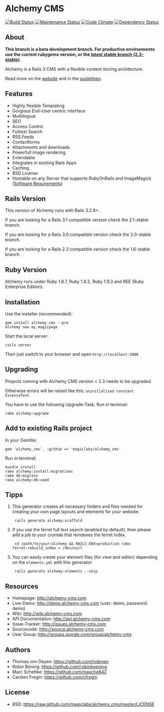 Alchemy CMS
===========

[![Build Status](https://secure.travis-ci.org/magiclabs/alchemy_cms.png?branch=master)](http://travis-ci.org/magiclabs/alchemy_cms)
[![Maintenance Status](http://stillmaintained.com/magiclabs/alchemy_cms.png)](http://stillmaintained.com/magiclabs/alchemy_cms)
[![Code Climate](https://codeclimate.com/badge.png)](https://codeclimate.com/github/magiclabs/alchemy_cms)
[![Dependency Status](https://gemnasium.com/magiclabs/alchemy_cms.png)](https://gemnasium.com/magiclabs/alchemy_cms)

About
-----

**This branch is a beta development branch. For productive environments use the current rubygems version, or the [latest stable branch (2.3-stable)](https://github.com/magiclabs/alchemy_cms/tree/2.3-stable).**

Alchemy is a Rails 3 CMS with a flexible content storing architecture.

Read more on the [website](http://alchemy-cms.com) and in the [guidelines](http://guides.alchemy-cms.com).

Features
--------

- Highly flexible Templating
- Gorgious End-User centric interface
- Multilingual
- SEO
- Access Control
- Fulltext Search
- RSS Feeds
- Contactforms
- Attachments and downloads
- Powerfull image rendering
- Extendable
- Integrates in exsiting Rails Apps
- Caching
- BSD License
- Hostable on any Server that supports RubyOnRails and ImageMagick ([Software Requirements](https://github.com/magiclabs/alchemy_cms/wiki/Software-Requirements))

Rails Version
-------------

This version of Alchemy runs with Rails 3.2.8+.

If you are looking for a Rails 3.1 compatible version check the 2.1-stable branch.

If you are looking for a Rails 3.0 compatible version check the 2.0-stable branch.

If you are looking for a Rails 2.3 compatible version check the 1.6-stable branch.

Ruby Version
------------

Alchemy runs under Ruby 1.8.7, Ruby 1.9.2, Ruby 1.9.3 and REE (Ruby Enterprise Edition).

Installation
------------

Use the installer (recommended):

    gem install alchemy_cms --pre
    alchemy new my_magicpage

Start the local server:

    rails server

Then just switch to your browser and open `http://localhost:3000`

Upgrading
------------

Projects running with Alchemy CMS version < 2.3 needs to be upgraded.

Otherwise errors will be raised like this:
`uninitialized constant EssenceText`

You have to use the following Upgrade-Task.
Run in terminal:

    rake alchemy:upgrade


Add to existing Rails project
-----------------------------

In your Gemfile:

    gem 'alchemy_cms', :github => 'magiclabs/alchemy_cms'

Run in terminal:

    bundle install
    rake alchemy:install:migrations
    rake db:migrate
    rake alchemy:db:seed

Tipps
-----

1. This generator creates all necessary folders and files needed for creating your own page layouts and elements for your website:

        rails generate alchemy:scaffold

2. If you use the ferret full text search (enabled by default), then please add a job to your crontab that reindexes the ferret index.

        cd /path/to/your/alchemy && RAILS_ENV=production rake ferret:rebuild_index > /dev/null

3. You can easily create your element files (for view and editor) depending on the `elements.yml` with this generator:

        rails generate alchemy:elements --skip

Resources
---------

* Homepage: <http://alchemy-cms.com>
* Live-Demo: <http://demo.alchemy-cms.com> (user: demo, password: demo)
* Wiki: <http://wiki.alchemy-cms.com>
* API Documentation: <http://api.alchemy-cms.com>
* Issue-Tracker: <http://issues.alchemy-cms.com>
* Sourcecode: <http://source.alchemy-cms.com>
* User Group: <http://groups.google.com/group/alchemy-cms>

Authors
---------

* Thomas von Deyen: <https://github.com/tvdeyen>
* Robin Böning: <https://github.com/robinboening>
* Marc Schettke: <https://github.com/masche842>
* Carsten Fregin: <https://github.com/cfregin>

License
-------

* BSD: <https://raw.github.com/magiclabs/alchemy_cms/master/LICENSE>
